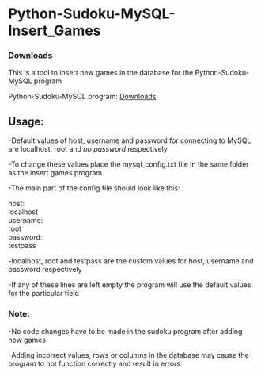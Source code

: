 # Python-Sudoku-MySQL-Insert_Games

### [Downloads](https://github.com/VarunS2002/Python-Sudoku-MySQL-InsertGames/releases)

This is a tool to insert new games in the database for the Python-Sudoku-MySQL program

Python-Sudoku-MySQL program:
[Downloads](https://github.com/VarunS2002/Python-Sudoku-MySQL/releases)

## Usage:

-Default values of host, username and password for connecting to MySQL are localhost, root and *no password* respectively

-To change these values place the mysql_config.txt file in the same folder as the insert games program

-The main part of the config file should look like this:


host:<br />
localhost<br />
username:<br />
root<br />
password:<br />
testpass<br />


-localhost, root and testpass are the custom values for host, username and password respectively

-If any of these lines are left empty the program will use the default values for the particular field

### Note:

-No code changes have to be made in the sudoku program after adding new games 

-Adding incorrect values, rows or columns in the database may cause the program to not function correctly and result in errors 

